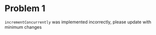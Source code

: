 # Problem 1

`incrementConcurrently` was implemented incorrectly, please update with minimum changes
